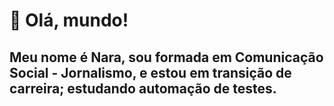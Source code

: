 # :rainbow: Olá, mundo!
##  Meu nome é Nara, sou formada em Comunicação Social - Jornalismo, e estou em transição de carreira; estudando automação de testes.
